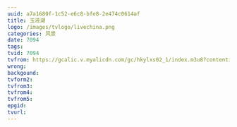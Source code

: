 ```yaml
---
uuid: a7a1680f-1c52-e6c8-bfe8-2e474c0614af
title: 玉液湖
logo: /images/tvlogo/livechina.png
categories: 风景
date: 7094
tags:
tvid: 7094
tvfrom: https://gcalic.v.myalicdn.com/gc/hkylxs02_1/index.m3u8?contentid=2820180516001
wrong:
backgound:
tvform2:
tvfrom3:
tvfrom4:
tvfrom5:
epgid:
tvurl:
---
```

